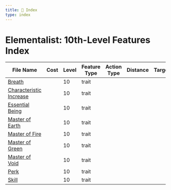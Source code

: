 ```yaml
---
title: 📑 Index
type: index
---
```


# Elementalist: 10th-Level Features Index

| File Name                                               | Cost | Level | Feature Type | Action Type | Distance | Target |
| ------------------------------------------------------- | ---- | ----- | ------------ | ----------- | -------- | ------ |
| [Breath](../Breath)                                     |      | 10    | trait        |             |          |        |
| [Characteristic Increase](../Characteristic%20Increase) |      | 10    | trait        |             |          |        |
| [Essential Being](../Essential%20Being)                 |      | 10    | trait        |             |          |        |
| [Master of Earth](../Master%20of%20Earth)               |      | 10    | trait        |             |          |        |
| [Master of Fire](../Master%20of%20Fire)                 |      | 10    | trait        |             |          |        |
| [Master of Green](../Master%20of%20Green)               |      | 10    | trait        |             |          |        |
| [Master of Void](../Master%20of%20Void)                 |      | 10    | trait        |             |          |        |
| [Perk](../Perk)                                         |      | 10    | trait        |             |          |        |
| [Skill](../Skill)                                       |      | 10    | trait        |             |          |        |
